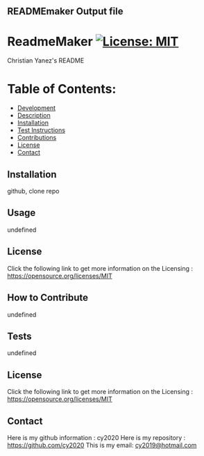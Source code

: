 
  ## READMEmaker Output file
  # ReadmeMaker [![License: MIT](https://img.shields.io/badge/License-MIT-yellow.svg)](https://opensource.org/licenses/MIT)
  Christian Yanez's README
  # Table of Contents:

  - [Development](#development)
  - [Description](#description) 
  - [Installation](#installation) 
  - [Test Instructions](#test-instruction) 
  - [Contributions](#contributions) 
  - [License](#license) 
  - [Contact](#contact)

  ## Installation
  
  github, clone repo
  
  ## Usage
  
  undefined
  
  ## License
  
  Click the following link to get more information on the Licensing : https://opensource.org/licenses/MIT
  
  ## How to Contribute
  
  undefined
  
  ## Tests
  
  undefined

  ## License
  
  Click the following link to get more information on the Licensing : https://opensource.org/licenses/MIT


  ## Contact
  Here is my github information : cy2020
  Here is my repository : https://github.com/cy2020
  This is my email: cy2019@hotmail.com

  